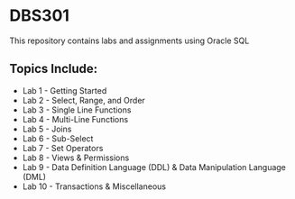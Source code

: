 # DBS301
This repository contains labs and assignments using Oracle SQL
## Topics Include:
* Lab 1 - Getting Started
* Lab 2 - Select, Range, and Order
* Lab 3 - Single Line Functions
* Lab 4 - Multi-Line Functions
* Lab 5 - Joins
* Lab 6 - Sub-Select
* Lab 7 - Set Operators
* Lab 8 - Views & Permissions
* Lab 9 - Data Definition Language (DDL) & Data Manipulation Language (DML)
* Lab 10 - Transactions & Miscellaneous
